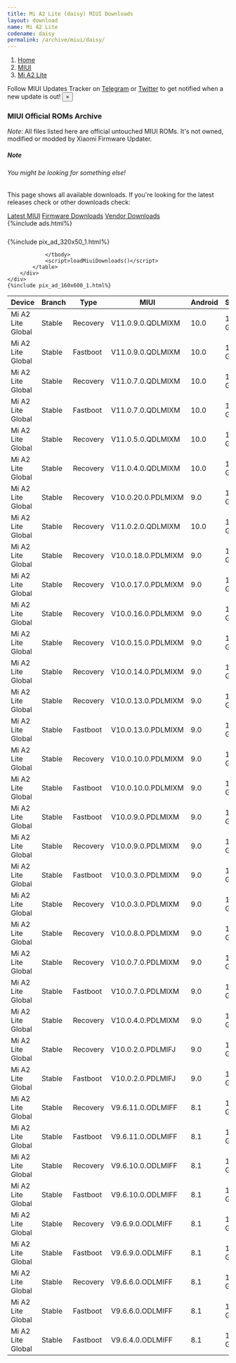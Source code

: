 ```yaml
---
title: Mi A2 Lite (daisy) MIUI Downloads
layout: download
name: Mi A2 Lite
codename: daisy
permalink: /archive/miui/daisy/
---
```

<nav aria-label="breadcrumb">
    <ol class="breadcrumb">
        <li class="breadcrumb-item"><a href="/">Home</a></li>
        <li class="breadcrumb-item"><a href="/miui/">MIUI</a></li>
        <li class="breadcrumb-item active" aria-current="page"><a href="/miui/daisy/">Mi A2 Lite</a></li>
    </ol>
</nav>
<div class="alert alert-primary alert-dismissible fade show" role="alert">
    Follow MIUI Updates Tracker on <a href="https://t.me/MIUIUpdatesTracker" class="alert-link">Telegram</a>
     or <a href="https://twitter.com/MiFwUpdater" class="alert-link">Twitter</a> to get notified when a new update is out!
    <button type="button" class="close" data-dismiss="alert" aria-label="Close">
        <span aria-hidden="true">&times;</span>
    </button>
</div>

### MIUI Official ROMs Archive
*Note*: All files listed here are official untouched MIUI ROMs. It's not owned, modified or modded by Xiaomi Firmware Updater.
<div class="card">
  <div class="card-body">
    <h5 class="card-title">Note</h5>
    <h6 class="card-subtitle mb-2 text-muted">You might be looking for something else!</h6>
    <p class="card-text">This page shows all available downloads.
     If you're looking for the latest releases check or other downloads check:</p>
    <a href="/miui/daisy/" class="card-link">Latest MIUI</a>
    <a href="/firmware/daisy/" class="card-link">Firmware Downloads</a>
    <a href="/vendor/daisy/" class="card-link">Vendor Downloads</a>
  </div>
</div>
{%include ads.html%}
<div class="row justify-content-center">
    <div class="col-10">
        <div class="table-responsive-md" style="margin-top: 25px;">
            {%include pix_ad_320x50_1.html%}
            <table id="miui" class="display dt-responsive nowrap compact table table-striped table-hover table-sm">
                <thead class="thead-dark">
                    <tr>
                        <th data-ref="device">Device</th>
                        <th data-ref="branch">Branch</th>
                        <th data-ref="type">Type</th>
                        <th data-ref="miui">MIUI</th>
                        <th data-ref="android">Android</th>
                        <th data-ref="size">Size</th>
                        <th data-ref="size">Date</th>
                        <th data-ref="link">Link</th>
                    </tr>
                </thead>
                <tbody>
                <tr><td>Mi A2 Lite Global</td><td>Stable</td><td>Recovery</td><td>V11.0.9.0.QDLMIXM</td><td>10.0</td><td>1.2 GB</td><td>2020-08-09</td><td><a href="/miui/daisy/stable/V11.0.9.0.QDLMIXM/">Download</a></td></tr>
<tr><td>Mi A2 Lite Global</td><td>Stable</td><td>Fastboot</td><td>V11.0.9.0.QDLMIXM</td><td>10.0</td><td>1.5 GB</td><td>2020-08-05</td><td><a href="/miui/daisy/stable/V11.0.9.0.QDLMIXM/">Download</a></td></tr>
<tr><td>Mi A2 Lite Global</td><td>Stable</td><td>Recovery</td><td>V11.0.7.0.QDLMIXM</td><td>10.0</td><td>1.2 GB</td><td>2020-06-23</td><td><a href="/miui/daisy/stable/V11.0.7.0.QDLMIXM/">Download</a></td></tr>
<tr><td>Mi A2 Lite Global</td><td>Stable</td><td>Fastboot</td><td>V11.0.7.0.QDLMIXM</td><td>10.0</td><td>1.5 GB</td><td>2020-06-17</td><td><a href="/miui/daisy/stable/V11.0.7.0.QDLMIXM/">Download</a></td></tr>
<tr><td>Mi A2 Lite Global</td><td>Stable</td><td>Recovery</td><td>V11.0.5.0.QDLMIXM</td><td>10.0</td><td>1.2 GB</td><td>2020-05-26</td><td><a href="/miui/daisy/stable/V11.0.5.0.QDLMIXM/">Download</a></td></tr>
<tr><td>Mi A2 Lite Global</td><td>Stable</td><td>Recovery</td><td>V11.0.4.0.QDLMIXM</td><td>10.0</td><td>1.2 GB</td><td>2020-04-14</td><td><a href="/miui/daisy/stable/V11.0.4.0.QDLMIXM/">Download</a></td></tr>
<tr><td>Mi A2 Lite Global</td><td>Stable</td><td>Recovery</td><td>V10.0.20.0.PDLMIXM</td><td>9.0</td><td>1.1 GB</td><td>2020-04-03</td><td><a href="/miui/daisy/stable/V10.0.20.0.PDLMIXM/">Download</a></td></tr>
<tr><td>Mi A2 Lite Global</td><td>Stable</td><td>Recovery</td><td>V11.0.2.0.QDLMIXM</td><td>10.0</td><td>1.1 GB</td><td>2020-03-09</td><td><a href="/miui/daisy/stable/V11.0.2.0.QDLMIXM/">Download</a></td></tr>
<tr><td>Mi A2 Lite Global</td><td>Stable</td><td>Recovery</td><td>V10.0.18.0.PDLMIXM</td><td>9.0</td><td>1.1 GB</td><td>2020-01-17</td><td><a href="/miui/daisy/stable/V10.0.18.0.PDLMIXM/">Download</a></td></tr>
<tr><td>Mi A2 Lite Global</td><td>Stable</td><td>Recovery</td><td>V10.0.17.0.PDLMIXM</td><td>9.0</td><td>1.1 GB</td><td>2019-12-13</td><td><a href="/miui/daisy/stable/V10.0.17.0.PDLMIXM/">Download</a></td></tr>
<tr><td>Mi A2 Lite Global</td><td>Stable</td><td>Recovery</td><td>V10.0.16.0.PDLMIXM</td><td>9.0</td><td>1.1 GB</td><td>2019-11-13</td><td><a href="/miui/daisy/stable/V10.0.16.0.PDLMIXM/">Download</a></td></tr>
<tr><td>Mi A2 Lite Global</td><td>Stable</td><td>Recovery</td><td>V10.0.15.0.PDLMIXM</td><td>9.0</td><td>1.1 GB</td><td>2019-10-18</td><td><a href="/miui/daisy/stable/V10.0.15.0.PDLMIXM/">Download</a></td></tr>
<tr><td>Mi A2 Lite Global</td><td>Stable</td><td>Recovery</td><td>V10.0.14.0.PDLMIXM</td><td>9.0</td><td>1.1 GB</td><td>2019-10-15</td><td><a href="/miui/daisy/stable/V10.0.14.0.PDLMIXM/">Download</a></td></tr>
<tr><td>Mi A2 Lite Global</td><td>Stable</td><td>Recovery</td><td>V10.0.13.0.PDLMIXM</td><td>9.0</td><td>1.1 GB</td><td>2019-08-20</td><td><a href="/miui/daisy/stable/V10.0.13.0.PDLMIXM/">Download</a></td></tr>
<tr><td>Mi A2 Lite Global</td><td>Stable</td><td>Fastboot</td><td>V10.0.13.0.PDLMIXM</td><td>9.0</td><td>1.7 GB</td><td>2019-08-13</td><td><a href="/miui/daisy/stable/V10.0.13.0.PDLMIXM/">Download</a></td></tr>
<tr><td>Mi A2 Lite Global</td><td>Stable</td><td>Recovery</td><td>V10.0.10.0.PDLMIXM</td><td>9.0</td><td>1.1 GB</td><td>2019-06-19</td><td><a href="/miui/daisy/stable/V10.0.10.0.PDLMIXM/">Download</a></td></tr>
<tr><td>Mi A2 Lite Global</td><td>Stable</td><td>Fastboot</td><td>V10.0.10.0.PDLMIXM</td><td>9.0</td><td>1.7 GB</td><td>2019-06-13</td><td><a href="/miui/daisy/stable/V10.0.10.0.PDLMIXM/">Download</a></td></tr>
<tr><td>Mi A2 Lite Global</td><td>Stable</td><td>Fastboot</td><td>V10.0.9.0.PDLMIXM</td><td>9.0</td><td>1.7 GB</td><td>2019-05-31</td><td><a href="/miui/daisy/stable/V10.0.9.0.PDLMIXM/">Download</a></td></tr>
<tr><td>Mi A2 Lite Global</td><td>Stable</td><td>Recovery</td><td>V10.0.9.0.PDLMIXM</td><td>9.0</td><td>1.1 GB</td><td>2019-05-20</td><td><a href="/miui/daisy/stable/V10.0.9.0.PDLMIXM/">Download</a></td></tr>
<tr><td>Mi A2 Lite Global</td><td>Stable</td><td>Fastboot</td><td>V10.0.3.0.PDLMIXM</td><td>9.0</td><td>1.7 GB</td><td>2019-05-04</td><td><a href="/miui/daisy/stable/V10.0.3.0.PDLMIXM/">Download</a></td></tr>
<tr><td>Mi A2 Lite Global</td><td>Stable</td><td>Recovery</td><td>V10.0.3.0.PDLMIXM</td><td>9.0</td><td>1.1 GB</td><td>2019-01-18</td><td><a href="/miui/daisy/stable/V10.0.3.0.PDLMIXM/">Download</a></td></tr>
<tr><td>Mi A2 Lite Global</td><td>Stable</td><td>Recovery</td><td>V10.0.8.0.PDLMIXM</td><td>9.0</td><td>1.1 GB</td><td>2019-04-26</td><td><a href="/miui/daisy/stable/V10.0.8.0.PDLMIXM/">Download</a></td></tr>
<tr><td>Mi A2 Lite Global</td><td>Stable</td><td>Recovery</td><td>V10.0.7.0.PDLMIXM</td><td>9.0</td><td>1.1 GB</td><td>2019-03-28</td><td><a href="/miui/daisy/stable/V10.0.7.0.PDLMIXM/">Download</a></td></tr>
<tr><td>Mi A2 Lite Global</td><td>Stable</td><td>Fastboot</td><td>V10.0.7.0.PDLMIXM</td><td>9.0</td><td>1.7 GB</td><td>2019-03-18</td><td><a href="/miui/daisy/stable/V10.0.7.0.PDLMIXM/">Download</a></td></tr>
<tr><td>Mi A2 Lite Global</td><td>Stable</td><td>Recovery</td><td>V10.0.4.0.PDLMIXM</td><td>9.0</td><td>1.1 GB</td><td>2019-02-19</td><td><a href="/miui/daisy/stable/V10.0.4.0.PDLMIXM/">Download</a></td></tr>
<tr><td>Mi A2 Lite Global</td><td>Stable</td><td>Recovery</td><td>V10.0.2.0.PDLMIFJ</td><td>9.0</td><td>1.1 GB</td><td>2019-01-02</td><td><a href="/miui/daisy/stable/V10.0.2.0.PDLMIFJ/">Download</a></td></tr>
<tr><td>Mi A2 Lite Global</td><td>Stable</td><td>Fastboot</td><td>V10.0.2.0.PDLMIFJ</td><td>9.0</td><td>1.7 GB</td><td>2018-12-21</td><td><a href="/miui/daisy/stable/V10.0.2.0.PDLMIFJ/">Download</a></td></tr>
<tr><td>Mi A2 Lite Global</td><td>Stable</td><td>Recovery</td><td>V9.6.11.0.ODLMIFF</td><td>8.1</td><td>1.0 GB</td><td>2018-11-28</td><td><a href="/miui/daisy/stable/V9.6.11.0.ODLMIFF/">Download</a></td></tr>
<tr><td>Mi A2 Lite Global</td><td>Stable</td><td>Fastboot</td><td>V9.6.11.0.ODLMIFF</td><td>8.1</td><td>1.7 GB</td><td>2018-11-12</td><td><a href="/miui/daisy/stable/V9.6.11.0.ODLMIFF/">Download</a></td></tr>
<tr><td>Mi A2 Lite Global</td><td>Stable</td><td>Recovery</td><td>V9.6.10.0.ODLMIFF</td><td>8.1</td><td>1.0 GB</td><td>2018-11-08</td><td><a href="/miui/daisy/stable/V9.6.10.0.ODLMIFF/">Download</a></td></tr>
<tr><td>Mi A2 Lite Global</td><td>Stable</td><td>Fastboot</td><td>V9.6.10.0.ODLMIFF</td><td>8.1</td><td>1.7 GB</td><td>2018-10-30</td><td><a href="/miui/daisy/stable/V9.6.10.0.ODLMIFF/">Download</a></td></tr>
<tr><td>Mi A2 Lite Global</td><td>Stable</td><td>Recovery</td><td>V9.6.9.0.ODLMIFF</td><td>8.1</td><td>1.0 GB</td><td>2018-10-17</td><td><a href="/miui/daisy/stable/V9.6.9.0.ODLMIFF/">Download</a></td></tr>
<tr><td>Mi A2 Lite Global</td><td>Stable</td><td>Fastboot</td><td>V9.6.9.0.ODLMIFF</td><td>8.1</td><td>1.7 GB</td><td>2018-10-10</td><td><a href="/miui/daisy/stable/V9.6.9.0.ODLMIFF/">Download</a></td></tr>
<tr><td>Mi A2 Lite Global</td><td>Stable</td><td>Recovery</td><td>V9.6.6.0.ODLMIFF</td><td>8.1</td><td>1.2 GB</td><td>2018-08-24</td><td><a href="/miui/daisy/stable/V9.6.6.0.ODLMIFF/">Download</a></td></tr>
<tr><td>Mi A2 Lite Global</td><td>Stable</td><td>Fastboot</td><td>V9.6.6.0.ODLMIFF</td><td>8.1</td><td>1.6 GB</td><td>2018-08-16</td><td><a href="/miui/daisy/stable/V9.6.6.0.ODLMIFF/">Download</a></td></tr>
<tr><td>Mi A2 Lite Global</td><td>Stable</td><td>Fastboot</td><td>V9.6.4.0.ODLMIFF</td><td>8.1</td><td>1.6 GB</td><td>2018-07-24</td><td><a href="/miui/daisy/stable/V9.6.4.0.ODLMIFF/">Download</a></td></tr>

                </tbody>
                <script>loadMiuiDownloads()</script>
            </table>
        </div>
    </div>
    {%include pix_ad_160x600_1.html%}
</div>
